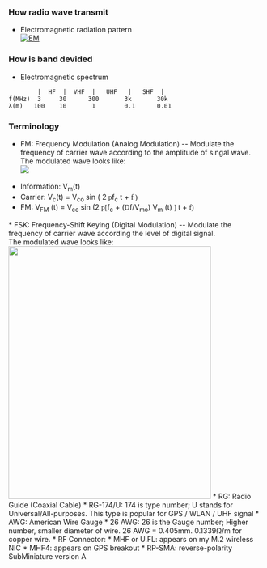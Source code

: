 ### How radio wave transmit
* Electromagnetic radiation pattern<br/>
[![EM](http://img.youtube.com/vi/FWCN_uI5ygY/0.jpg)](https://youtu.be/FWCN_uI5ygY "EM")
### How is band devided 
* Electromagnetic spectrum 
```
        |  HF  |  VHF  |   UHF   |   SHF  |
f(MHz)  3     30      300       3k       30k
λ(m)   100    10       1        0.1      0.01
``` 
### Terminology
* FM: Frequency Modulation (Analog Modulation) -- Modulate the frequency of carrier wave according to the amplitude of singal wave. 
<br/>The modulated wave looks like:<br/>
<img src='https://upload.wikimedia.org/wikipedia/commons/a/a4/Amfm3-en-de.gif'></img>
<UL>
<LI>Information:  V<SUB>m</SUB>(t)
<LI>Carrier:  V<SUB>c</SUB>(t) = V<SUB>co</SUB> sin ( 2 <FONT FACE="Symbol">p</FONT>f<SUB>c</SUB> t + <FONT FACE="Symbol">f )</FONT>
<LI>FM:  V<SUB>FM</SUB> (t) = V<SUB>co</SUB> sin (2 <FONT FACE="Symbol">p[</FONT>f<SUB>c</SUB> + (<FONT FACE="Symbol">D</FONT>f/V<SUB>mo</SUB>) V<SUB>m</SUB> (t)<FONT FACE="Symbol"> ] </FONT>t + <FONT FACE="Symbol">f)</FONT>
</UL>
* FSK: Frequency-Shift Keying (Digital Modulation) -- Modulate the frequency of carrier wave according the level of digital signal. 
<br/>The modulated wave looks like:<br/>
<img src='https://upload.wikimedia.org/wikipedia/commons/3/39/Fsk.svg' width='400' height='500'></img> 
* RG: Radio Guide (Coaxial Cable)
  * RG-174/U: 174 is type number; U stands for Universal/All-purposes. This type is popular for GPS / WLAN / UHF signal
* AWG: American Wire Gauge
  * 26 AWG: 26 is the Gauge number; Higher number, smaller diameter of wire. 26 AWG = 0.405mm. 0.1339Ω/m for copper wire. 
* RF Connector:
  * MHF or U.FL: appears on my M.2 wireless NIC
  * MHF4: appears on GPS breakout
  * RP-SMA: reverse-polarity SubMiniature version A  